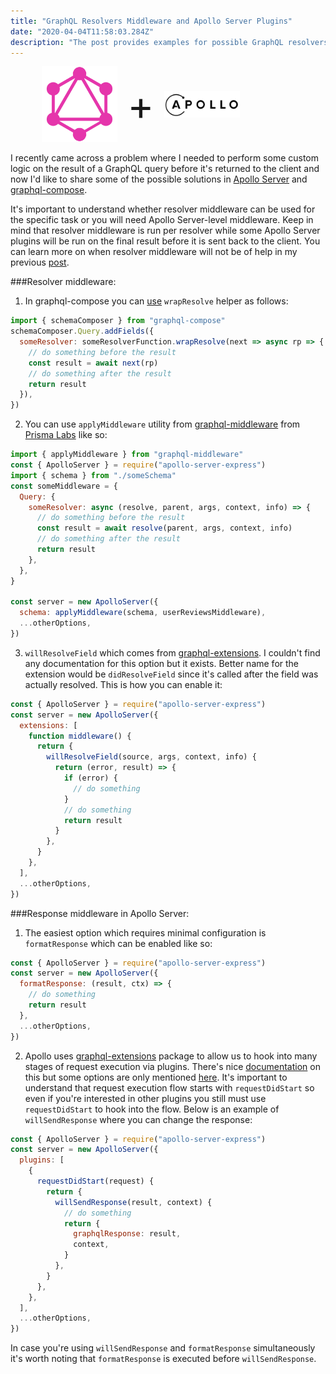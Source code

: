 ```yaml
---
title: "GraphQL Resolvers Middleware and Apollo Server Plugins"
date: "2020-04-04T11:58:03.284Z"
description: "The post provides examples for possible GraphQL resolvers middleware and explains host to use Apollo Server plugins or extensions."
---
```


<div style="display:flex;align-items:center;padding-left:10%;padding-right:10%;">
    <div style="width:30%;">
        <img src="GraphQL_Logo.svg"
            alt="GraphQL Logo"
            style="margin:0;"
            />
    </div>
        <span style="font-size: 64px;padding-left:16px;padding-right:16px;">+</span>
    <div style="width:30%;">
    <img src="apollo.png"
        alt="Apollo Logo"
        />
    </div>
</div>

I recently came across a problem where I needed to perform some custom logic on the result of a GraphQL query before it's returned to the client and now I'd like to share some of the possible solutions in [Apollo Server](https://www.apollographql.com/docs/apollo-server/) and [graphql-compose](https://graphql-compose.github.io/).

It's important to understand whether resolver middleware can be used for the specific task or you will need Apollo Server-level middleware. Keep in mind that resolver middleware is run per resolver while some Apollo Server plugins will be run on the final result before it is sent back to the client. You can learn more on when resolver middleware will not be of help in my previous [post](https://spektor.dev/graphql-resolver-middleware-apollo-server-plugins/).

###Resolver middleware:

1. In graphql-compose you can [use](https://github.com/graphql-compose/graphql-compose-mongoose/blob/980044bcf481f9168ef5938ca0b5fb01abaca978/README.md) `wrapResolve` helper as follows:

```js
import { schemaComposer } from "graphql-compose"
schemaComposer.Query.addFields({
  someResolver: someResolverFunction.wrapResolve(next => async rp => {
    // do something before the result
    const result = await next(rp)
    // do something after the result
    return result
  }),
})
```

2. You can use `applyMiddleware` utility from [graphql-middleware](https://www.npmjs.com/package/graphql-middleware) from [Prisma Labs](https://www.prisma.io/) like so:

```js
import { applyMiddleware } from "graphql-middleware"
const { ApolloServer } = require("apollo-server-express")
import { schema } from "./someSchema"
const someMiddleware = {
  Query: {
    someResolver: async (resolve, parent, args, context, info) => {
      // do something before the result
      const result = await resolve(parent, args, context, info)
      // do something after the result
      return result
    },
  },
}

const server = new ApolloServer({
  schema: applyMiddleware(schema, userReviewsMiddleware),
  ...otherOptions,
})
```

3. `willResolveField` which comes from [graphql-extensions](https://github.com/apollographql/apollo-server/tree/master/packages/graphql-extensions). I couldn't find any documentation for this option but it exists. Better name for the extension would be `didResolveField` since it's called after the field was actually resolved. This is how you can enable it:

```js
const { ApolloServer } = require("apollo-server-express")
const server = new ApolloServer({
  extensions: [
    function middleware() {
      return {
        willResolveField(source, args, context, info) {
          return (error, result) => {
            if (error) {
              // do something
            }
            // do something
            return result
          }
        },
      }
    },
  ],
  ...otherOptions,
})
```

###Response middleware in Apollo Server:

1. The easiest option which requires minimal configuration is `formatResponse` which can be enabled like so:

```js
const { ApolloServer } = require("apollo-server-express")
const server = new ApolloServer({
  formatResponse: (result, ctx) => {
    // do something
    return result
  },
  ...otherOptions,
})
```

2. Apollo uses [graphql-extensions](https://github.com/apollographql/apollo-server/tree/master/packages/graphql-extensions) package to allow us to hook into many stages of request execution via plugins. There's nice [documentation](https://www.apollographql.com/docs/apollo-server/integrations/plugins/) on this but some options are only mentioned [here](https://github.com/apollographql/apollo-server/blob/ef6e118e11edd51f702b9f74b0bd81142dc44549/packages/graphql-extensions/src/index.ts#L32). It's important to understand that request execution flow starts with `requestDidStart` so even if you're interested in other plugins you still must use `requestDidStart` to hook into the flow. Below is an example of `willSendResponse` where you can change the response:

```js
const { ApolloServer } = require("apollo-server-express")
const server = new ApolloServer({
  plugins: [
    {
      requestDidStart(request) {
        return {
          willSendResponse(result, context) {
            // do something
            return {
              graphqlResponse: result,
              context,
            }
          },
        }
      },
    },
  ],
  ...otherOptions,
})
```

In case you're using `willSendResponse` and `formatResponse` simultaneously it's worth noting that `formatResponse` is executed before `willSendResponse`.

